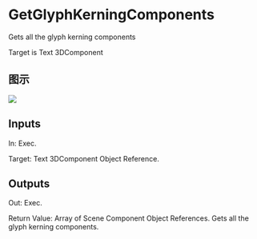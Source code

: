 # GetGlyphKerningComponents

Gets all the glyph kerning components

Target is Text 3DComponent

## 图示

![]($-20221218-20350680.png)

## Inputs

In: Exec.

Target: Text 3DComponent Object Reference.  

## Outputs

Out: Exec.

Return Value: Array of Scene Component Object References. Gets all the glyph kerning components.

